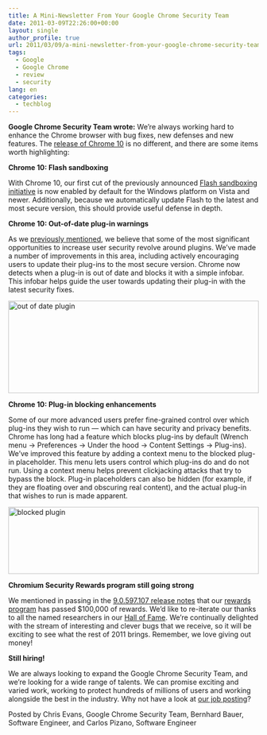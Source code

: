 ```yaml
---
title: A Mini-Newsletter From Your Google Chrome Security Team
date: 2011-03-09T22:26:00+00:00
layout: single
author_profile: true
url: 2011/03/09/a-mini-newsletter-from-your-google-chrome-security-team/
tags:
  - Google
  - Google Chrome
  - review
  - security
lang: en
categories: 
  - techblog
---
```

**Google Chrome Security Team wrote:** We’re always working hard to enhance the Chrome browser with bug fixes, new defenses and new features. The [release of Chrome 10](http://googlechromereleases.blogspot.com/2011/03/chrome-stable-release.html) is no different, and there are some items worth highlighting:

**Chrome 10: Flash sandboxing**

With Chrome 10, our first cut of the previously announced [Flash sandboxing initiative](http://blog.chromium.org/2010/12/rolling-out-sandbox-for-adobe-flash.html) is now enabled by default for the Windows platform on Vista and newer. Additionally, because we automatically update Flash to the latest and most secure version, this should provide useful defense in depth.

**Chrome 10: Out-of-date plug-in warnings**

As we [previously mentioned](http://blog.chromium.org/2010/06/improving-plug-in-security.html), we believe that some of the most significant opportunities to increase user security revolve around plugins. We’ve made a number of improvements in this area, including actively encouraging users to update their plug-ins to the most secure version. Chrome now detects when a plug-in is out of date and blocks it with a simple infobar. This infobar helps guide the user towards updating their plug-in with the latest security fixes.

[<img title="out of date plugin" border="0" alt="out of date plugin" src="http://lh5.ggpht.com/_vaUVXcmC3OI/TXf3dBkVwcI/AAAAAAAADoA/oFN9eDWViQw/out%20of%20date%20plugin_thumb%5B1%5D.png?imgmax=800" width="504" height="186" />](http://lh6.ggpht.com/_vaUVXcmC3OI/TXf3Z5GDq5I/AAAAAAAADn8/rNmUtTVffyM/s1600-h/out%20of%20date%20plugin%5B3%5D.png)

**Chrome 10: Plug-in blocking enhancements**

Some of our more advanced users prefer fine-grained control over which plug-ins they wish to run — which can have security and privacy benefits. Chrome has long had a feature which blocks plug-ins by default (Wrench menu -> Preferences -> Under the hood -> Content Settings -> Plug-ins). We’ve improved this feature by adding a context menu to the blocked plug-in placeholder. This menu lets users control which plug-ins do and do not run. Using a context menu helps prevent clickjacking attacks that try to bypass the block. Plug-in placeholders can also be hidden (for example, if they are floating over and obscuring real content), and the actual plug-in that wishes to run is made apparent.

[<img title="blocked plugin" border="0" alt="blocked plugin" src="http://lh3.ggpht.com/_vaUVXcmC3OI/TXf3jX3eViI/AAAAAAAADoI/eGzEpkjII0s/blocked%20plugin_thumb%5B1%5D.png?imgmax=800" width="504" height="135" />](http://lh5.ggpht.com/_vaUVXcmC3OI/TXf3faJUVyI/AAAAAAAADoE/XRxKcQ5I3FY/s1600-h/blocked%20plugin%5B3%5D.png)

**Chromium Security Rewards program still going strong**

We mentioned in passing in the [9.0.597.107 release notes](http://googlechromereleases.blogspot.com/2011/02/stable-channel-update_28.html) that our [rewards program](http://blog.chromium.org/2010/01/encouraging-more-chromium-security.html) has passed $100,000 of rewards. We’d like to re-iterate our thanks to all the named researchers in our [Hall of Fame](http://www.chromium.org/Home/chromium-security/hall-of-fame). We’re continually delighted with the stream of interesting and clever bugs that we receive, so it will be exciting to see what the rest of 2011 brings. Remember, we love giving out money!

**Still hiring!**

We are always looking to expand the Google Chrome Security Team, and we’re looking for a wide range of talents. We can promise exciting and varied work, working to protect hundreds of millions of users and working alongside the best in the industry. Why not have a look at [our job posting](http://www.google.com/intl/mn/jobs/uslocations/mountain-view/swe/information-security-engineer-chrome-mountain-view/index.html)?

Posted by Chris Evans, Google Chrome Security Team, Bernhard Bauer, Software Engineer, and Carlos Pizano, Software Engineer